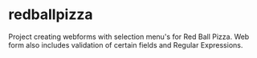 # redballpizza
Project creating webforms with selection menu's for Red Ball Pizza. Web form also includes validation of certain fields and Regular Expressions. 
